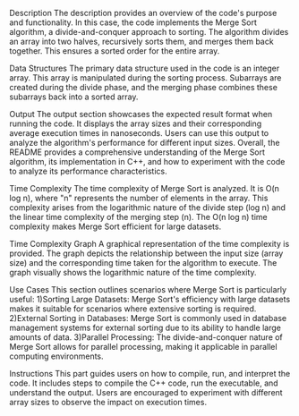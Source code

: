 Description
The description provides an overview of the code's purpose and functionality. In this case, the code implements the Merge Sort algorithm, a divide-and-conquer approach to sorting. The algorithm divides an array into two halves, recursively sorts them, and merges them back together. This ensures a sorted order for the entire array.

Data Structures
The primary data structure used in the code is an integer array. This array is manipulated during the sorting process. Subarrays are created during the divide phase, and the merging phase combines these subarrays back into a sorted array.

Output
The output section showcases the expected result format when running the code. It displays the array sizes and their corresponding average execution times in nanoseconds. Users can use this output to analyze the algorithm's performance for different input sizes.
Overall, the README provides a comprehensive understanding of the Merge Sort algorithm, its implementation in C++, and how to experiment with the code to analyze its performance characteristics.

Time Complexity
The time complexity of Merge Sort is analyzed. It is O(n log n), where "n" represents the number of elements in the array. This complexity arises from the logarithmic nature of the divide step (log n) and the linear time complexity of the merging step (n). The O(n log n) time complexity makes Merge Sort efficient for large datasets.

Time Complexity Graph
A graphical representation of the time complexity is provided. The graph depicts the relationship between the input size (array size) and the corresponding time taken for the algorithm to execute. The graph visually shows the logarithmic nature of the time complexity.

Use Cases
This section outlines scenarios where Merge Sort is particularly useful:
  1)Sorting Large Datasets: Merge Sort's efficiency with large datasets makes it suitable for scenarios where extensive          sorting is required.
  2)External Sorting in Databases: Merge Sort is commonly used in database management systems for external sorting due to        its ability to handle large amounts of data.
  3)Parallel Processing: The divide-and-conquer nature of Merge Sort allows for parallel processing, making it applicable in     parallel computing environments.

Instructions
This part guides users on how to compile, run, and interpret the code. It includes steps to compile the C++ code, run the executable, and understand the output. Users are encouraged to experiment with different array sizes to observe the impact on execution times.

